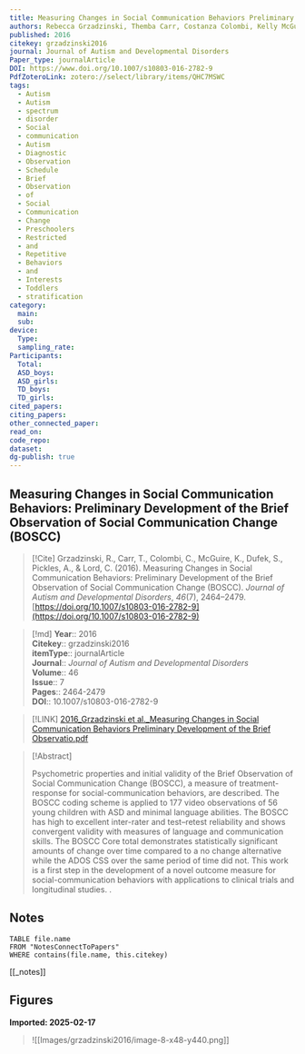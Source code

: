 ```yaml
---
title: Measuring Changes in Social Communication Behaviors Preliminary Development of the Brief Observation of Social Communication Change (BOSCC)
authors: Rebecca Grzadzinski, Themba Carr, Costanza Colombi, Kelly McGuire, Sarah Dufek, Andrew Pickles, Catherine Lord
published: 2016
citekey: grzadzinski2016
journal: Journal of Autism and Developmental Disorders
Paper_type: journalArticle
DOI: https://www.doi.org/10.1007/s10803-016-2782-9
PdfZoteroLink: zotero://select/library/items/QHC7MSWC
tags:
  - Autism
  - Autism
  - spectrum
  - disorder
  - Social
  - communication
  - Autism
  - Diagnostic
  - Observation
  - Schedule
  - Brief
  - Observation
  - of
  - Social
  - Communication
  - Change
  - Preschoolers
  - Restricted
  - and
  - Repetitive
  - Behaviors
  - and
  - Interests
  - Toddlers
  - stratification
category:
  main: 
  sub: 
device:
  Type: 
  sampling_rate: 
Participants:
  Total: 
  ASD_boys: 
  ASD_girls: 
  TD_boys: 
  TD_girls: 
cited_papers: 
citing_papers: 
other_connected_paper: 
read_on: 
code_repo: 
dataset: 
dg-publish: true
---
```


## Measuring Changes in Social Communication Behaviors: Preliminary Development of the Brief Observation of Social Communication Change (BOSCC)

> [!Cite]
> Grzadzinski, R., Carr, T., Colombi, C., McGuire, K., Dufek, S., Pickles, A., & Lord, C. (2016). Measuring Changes in Social Communication Behaviors: Preliminary Development of the Brief Observation of Social Communication Change (BOSCC). _Journal of Autism and Developmental Disorders_, _46_(7), 2464–2479. [https://doi.org/10.1007/s10803-016-2782-9](https://doi.org/10.1007/s10803-016-2782-9)


>[!md]
> **Year**:: 2016   
> **Citekey**:: grzadzinski2016  
> **itemType**:: journalArticle  
> **Journal**:: *Journal of Autism and Developmental Disorders*  
> **Volume**:: 46  
> **Issue**:: 7   
> **Pages**:: 2464-2479  
> **DOI**:: 10.1007/s10803-016-2782-9    

> [!LINK] 
> [2016_Grzadzinski et al._Measuring Changes in Social Communication Behaviors Preliminary Development of the Brief Observatio.pdf](zotero://select/library/items/HGS7WCJ7)

> [!Abstract]
>
> Psychometric properties and initial validity of the Brief Observation of Social Communication Change (BOSCC), a measure of treatment-response for social-communication behaviors, are described. The BOSCC coding scheme is applied to 177 video observations of 56 young children with ASD and minimal language abilities. The BOSCC has high to excellent inter-rater and test–retest reliability and shows convergent validity with measures of language and communication skills. The BOSCC Core total demonstrates statistically significant amounts of change over time compared to a no change alternative while the ADOS CSS over the same period of time did not. This work is a first step in the development of a novel outcome measure for social-communication behaviors with applications to clinical trials and longitudinal studies.
>.
> 


## Notes

```dataview 
TABLE file.name 
FROM "NotesConnectToPapers" 
WHERE contains(file.name, this.citekey)
```

[[_notes]]

## Figures

**Imported: 2025-02-17**

> ![[Images/grzadzinski2016/image-8-x48-y440.png]]